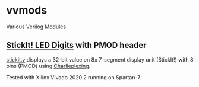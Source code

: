 # vvmods
Various Verilog Modules

## [StickIt! LED Digits](https://xess.com/manuals/StickIt-LedDigits-manual-v2_0.pdf) with PMOD header

[stickit.v](https://github.com/metebalci/vvmods/blob/main/stickit.v) displays a 32-bit value on 8x 7-segment display unit (StickIt!) with 8 pins (PMOD) using [Charlieplexing](https://en.wikipedia.org/wiki/Charlieplexing).

Tested with Xilinx Vivado 2020.2 running on Spartan-7.
